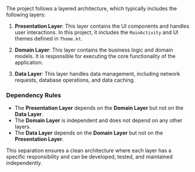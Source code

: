 The project follows a layered architecture, which typically includes the following layers:

1. **Presentation Layer**: This layer contains the UI components and handles user interactions. In this project, it includes the `MainActivity` and UI themes defined in `Theme.kt`.

2. **Domain Layer**: This layer contains the business logic and domain models. It is responsible for executing the core functionality of the application.

3. **Data Layer**: This layer handles data management, including network requests, database operations, and data caching.

### Dependency Rules

- The **Presentation Layer** depends on the **Domain Layer** but not on the **Data Layer**.
- The **Domain Layer** is independent and does not depend on any other layers.
- The **Data Layer** depends on the **Domain Layer** but not on the **Presentation Layer**.

This separation ensures a clean architecture where each layer has a specific responsibility and can be developed, tested, and maintained independently.
